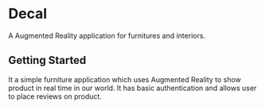 # Decal

A Augmented Reality application for furnitures and interiors.

## Getting Started

It a simple furniture application which uses Augmented Reality to show product in real time in our world. It has basic authentication and allows user to place reviews on product.
